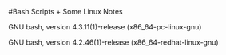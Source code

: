 #Bash Scripts + Some Linux Notes

GNU bash, version 4.3.11(1)-release (x86_64-pc-linux-gnu)

GNU bash, version 4.2.46(1)-release (x86_64-redhat-linux-gnu)
